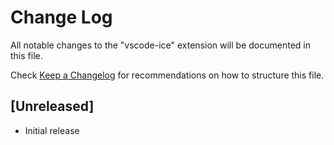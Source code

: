 # Change Log

All notable changes to the "vscode-ice" extension will be documented in this file.

Check [Keep a Changelog](http://keepachangelog.com/) for recommendations on how to structure this file.

## [Unreleased]

- Initial release